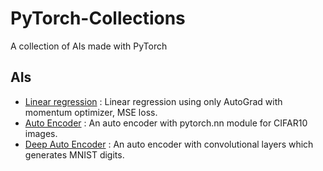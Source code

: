 # PyTorch-Collections

A collection of AIs made with PyTorch

## AIs

- [Linear regression](src/lowlevel.py) : Linear regression using only AutoGrad with momentum optimizer, MSE loss.
- [Auto Encoder](src/autoencoder.py) : An auto encoder with pytorch.nn module for CIFAR10 images.
- [Deep Auto Encoder](src/deep_autoencoder.py) : An auto encoder with convolutional layers which generates MNIST digits.
